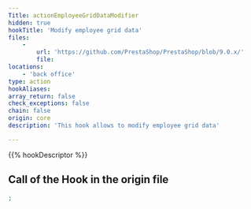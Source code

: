 ```yaml
---
Title: actionEmployeeGridDataModifier
hidden: true
hookTitle: 'Modify employee grid data'
files:
    -
        url: 'https://github.com/PrestaShop/PrestaShop/blob/9.0.x/'
        file: 
locations:
    - 'back office'
type: action
hookAliases: 
array_return: false
check_exceptions: false
chain: false
origin: core
description: 'This hook allows to modify employee grid data'

---
```


{{% hookDescriptor %}}

## Call of the Hook in the origin file

```php
;
```
